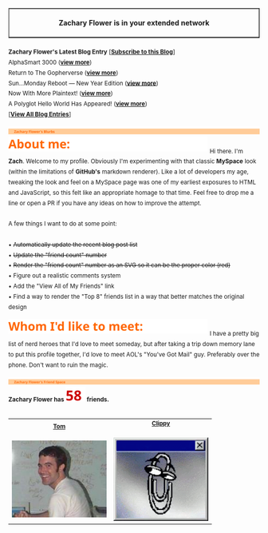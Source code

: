<!-- I am in your extended network! -->
<table border=1 cellspacing=0 cellpadding=0>
    <tr>
        <td>
            <div align=center>
                <img width="844" height="1" /><br />
                <strong>Zachary Flower is in your extended network</strong><br />
                <img width="844" height="1" />
            </div>
        </td>
    </tr>
</table>

<sub>
    <strong>Zachary Flower's Latest Blog Entry</strong> [<strong><a href="https://flower.codes">Subscribe to this Blog</a></strong>]
</sub>
<br />

<sub>
AlphaSmart 3000 (<strong><a href="http://flower.codes/2024/01/03/alphasmart.html">view more</a></strong>)
</sub>
<br />
<sub>
Return to The Gopherverse (<strong><a href="http://flower.codes/2024/01/02/return-to-the-gopherverse.html">view more</a></strong>)
</sub>
<br />
<sub>
Sun…Monday Reboot — New Year Edition (<strong><a href="http://flower.codes/2024/01/01/monday-reboot.html">view more</a></strong>)
</sub>
<br />
<sub>
Now With More Plaintext! (<strong><a href="http://flower.codes/2023/12/31/now-with-more-plaintext.html">view more</a></strong>)
</sub>
<br />
<sub>
A Polyglot Hello World Has Appeared! (<strong><a href="http://flower.codes/2023/12/30/polyglot-hello-world.html">view more</a></strong>)
</sub>
<br />

<sub>
[<strong><a href="https://flower.codes">View All Blog Entries</a></strong>]
</sub>
<br />
<br />

<img src="public/svg/header-blurbs.svg" />
<img src="public/svg/subhead-about.svg" />
<sub>
Hi there. I'm <strong>Zach</strong>. Welcome to my profile. Obviously I'm experimenting with that classic <strong>MySpace</strong> look (within the limitations of <strong>GitHub's</strong> markdown renderer). Like a lot of developers my age, tweaking the look and feel on a MySpace page was one of my earliest exposures to HTML and JavaScript, so this felt like an appropriate homage to that time. Feel free to drop me a line or open a PR if you have any ideas on how to improve the attempt.
</sub>
<br />
<sub>

</sub>
<br />
<sub>
A few things I want to do at some point:
</sub>
<br />
<sub>

</sub>
<br />
<sub>
• <del>Automatically update the recent blog post list</del>
</sub>
<br />
<sub>
• <del>Update the "friend count" number</del>
</sub>
<br />
<sub>
• <del>Render the "friend count" number as an SVG so it can be the proper color (red)</del>
</sub>
<br />
<sub>
• Figure out a realistic comments system
</sub>
<br />
<sub>
• Add the "View All of My Friends" link
</sub>
<br />
<sub>
• Find a way to render the "Top 8" friends list in a way that better matches the original design
</sub>
<br />
<br />
<img src="public/svg/subhead-whom.svg" />
<sub>
I have a pretty big list of nerd heroes that I'd love to meet someday, but after taking a trip down memory lane to put this profile together, I'd love to meet AOL's "You've Got Mail" guy. Preferably over the phone. Don't want to ruin the magic.
</sub>
<br />
<br />
<img src="public/svg/header-friends.svg" />
<sub>
<strong>Zachary Flower has <img src="public/svg/rednum-friends.svg" /> friends.</strong>
</sub>
<br />
<br />

<table border=0 cellspacing=0 cellpadding=0>
    <tr>
        <td>
            <sub>
<div align="center"><strong><a href="https://web.archive.org/web/20050407064112/http://www.myspace.com:80/tom">Tom</a></strong></div>
</sub>
<br />
            <a href="https://web.archive.org/web/20050407064112/http://www.myspace.com:80/tom"><img src="public/img/tom.jpg" width="190" /></a>
        </td>
        <td>
            <sub>
<div align="center"><strong><a href="https://en.wikipedia.org/wiki/Office_Assistant">Clippy</a></strong></div>
</sub>
<br />
            <a href="https://en.wikipedia.org/wiki/Office_Assistant"><img src="public/img/clippy.gif" width="190" /></a>
        </td>
</table>
